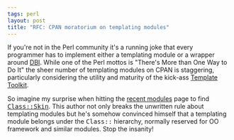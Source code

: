 ```yaml
---
tags: perl
layout: post
title: "RFC: CPAN moratorium on templating modules"
---
```




If you're not in the Perl community it's a running joke that every programmer has to implement either a templating module or a wrapper around <a href="http://search.cpan.org/author/TIMB/DBI-1.32/">DBI</a>. While one of the Perl mottos is "There's More than One Way to Do It" the sheer number of templating modules on CPAN is staggering, particularly considering the utility and maturity of the kick-ass <a href="http://www.template-toolkit.org/">Template Toolkit</a>.

<p>So imagine my surprise when hitting the <a href="http://search.cpan.org/recent">recent modules</a> page to find <tt><a href="http://search.cpan.org/author/RANI/Class-Skin-0.03/">Class::Skin</a></tt>. This author not only breaks the unwritten rule about templating modules but he's somehow convinced himself that a templating module belongs under the <tt>Class::</tt> hierarchy, normally reserved for OO framework and similar  modules. Stop the insanity!</p>


